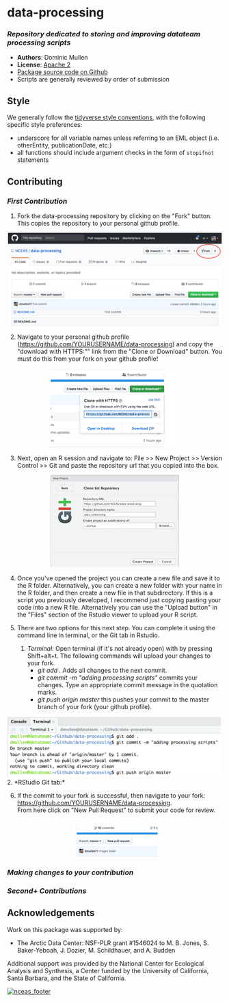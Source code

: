# data-processing
### *Repository dedicated to storing and improving datateam processing scripts*

- **Authors**: Dominic Mullen
- **License**: [Apache 2](http://opensource.org/licenses/Apache-2.0)
- [Package source code on Github](https://github.com/NCEAS/data-processing)
- Scripts are generally reviewed by order of submission  

## Style
We generally follow the [tidyverse style conventions](http://style.tidyverse.org/), with the following specific style preferences: 

- underscore for all variable names unless referring to an EML object (i.e. otherEntity, publicationDate, etc.)
- all functions should include argument checks in the form of `stopifnot` statements

## Contributing
### *First Contribution*
  
1. Fork the data-processing repository by clicking on the "Fork" button.  This copies the repository 
to your personal github profile.
  
<p align="center">
<img src="images/fork.png" width="500px"/>
</p>
  
2. Navigate to your personal github profile (https://github.com/YOURUSERNAME/data-processing) and copy the "download with HTTPS:"" link from the "Clone or Download" button.  You must do this from your fork on your github profile!
  
<p align="center">
<img src="images/clone.png" width="300px"/>
</p>

3. Next, open an R session and navigate to: File >> New Project >> Version Control >> Git and paste the
repository url that you copied into the box.  

<p align="center">
<img src="images/git.png" width="300px"/>
</p>
    
4. Once you've opened the project you can create a new file and save it to the R folder.  Alternatively, you can
create a new folder with your name in the R folder, and then create a new file in that subdirectory.  If this is 
a script you previously developed, I recommend just copying pasting your code into a new R file. Alternatively you 
can use the "Upload button" in the "Files" section of the Rstudio viewer to upload your R script.  
  
5.  There are two options for this next step.  You can complete it using the command line in terminal, or the Git tab in Rstudio.  
    1. *Terminal:* Open terminal (if it's not already open) with by pressing Shift+alt+t.  The following commands will upload
your changes to your fork.  
        - *git add .*  Adds all changes to the next commit. 
        - *git commit -m "adding processing scripts"*  commits your changes.  Type an appropriate commit message in the quotation marks.
        - *git push origin master* this pushes your commit to the master branch of your fork (your github profile).
<img src="images/terminal.png" width="500px" />
    2. *RStudio Git tab:*  
  
6. If the commit to your fork is successful, then navigate to your fork: https://github.com/YOURUSERNAME/data-processing.  
From here click on "New Pull Request" to submit your code for review.  

<p align="center">
<img src="images/pull.png" width="200px" />
</p>
  
### *Making changes to your contribution*

### *Second+ Contributions*


## Acknowledgements
Work on this package was supported by:

- The Arctic Data Center: NSF-PLR grant #1546024 to M. B. Jones, S. Baker-Yeboah, J. Dozier, M. Schildhauer, and A. Budden

Additional support was provided by the National Center for Ecological Analysis and Synthesis, a Center funded by the University of California, Santa Barbara, and the State of California.

[![nceas_footer](https://www.nceas.ucsb.edu/files/newLogo_0.png)](http://www.nceas.ucsb.edu)
